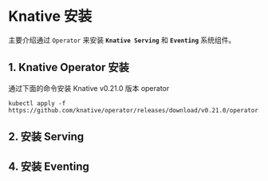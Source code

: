 # Knative 安装

主要介绍通过 `Operator` 来安装 **`Knative Serving`** 和 **`Eventing`** 系统组件。

## 1. Knative Operator 安装 

通过下面的命令安装  Knative v0.21.0 版本 operator

```text
kubectl apply -f https://github.com/knative/operator/releases/download/v0.21.0/operator.yaml
```

## 2. 安装 Serving 

## 4. 安装 Eventing





